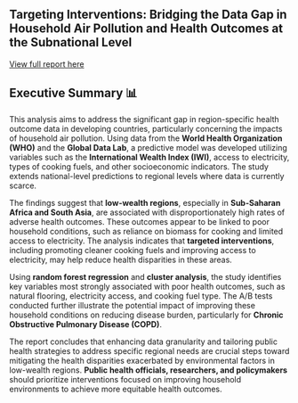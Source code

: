 ## Targeting Interventions: Bridging the Data Gap in Household Air Pollution and Health Outcomes at the Subnational Level

[View full report here](https://docs.google.com/document/d/1ffMM9habn9fEqMWWX90mDZaVvzD_LI-i2kjPFsOF9NQ/edit?usp=sharing)

## Executive Summary 📊

This analysis aims to address the significant gap in region-specific health outcome data in developing countries, particularly concerning the impacts of household air pollution. Using data from the **World Health Organization (WHO)** and the **Global Data Lab**, a predictive model was developed utilizing variables such as the **International Wealth Index (IWI)**, access to electricity, types of cooking fuels, and other socioeconomic indicators. The study extends national-level predictions to regional levels where data is currently scarce.

The findings suggest that **low-wealth regions**, especially in **Sub-Saharan Africa and South Asia**, are associated with disproportionately high rates of adverse health outcomes. These outcomes appear to be linked to poor household conditions, such as reliance on biomass for cooking and limited access to electricity. The analysis indicates that **targeted interventions**, including promoting cleaner cooking fuels and improving access to electricity, may help reduce health disparities in these areas.

Using **random forest regression** and **cluster analysis**, the study identifies key variables most strongly associated with poor health outcomes, such as natural flooring, electricity access, and cooking fuel type. The A/B tests conducted further illustrate the potential impact of improving these household conditions on reducing disease burden, particularly for **Chronic Obstructive Pulmonary Disease (COPD)**.

The report concludes that enhancing data granularity and tailoring public health strategies to address specific regional needs are crucial steps toward mitigating the health disparities exacerbated by environmental factors in low-wealth regions. **Public health officials, researchers, and policymakers** should prioritize interventions focused on improving household environments to achieve more equitable health outcomes.
